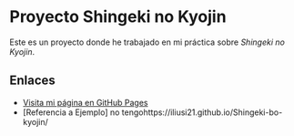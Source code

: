 # Proyecto Shingeki no Kyojin

Este es un proyecto donde he trabajado en mi práctica sobre *Shingeki no Kyojin*.

## Enlaces

- [Visita mi página en GitHub Pages]()
- [Referencia a Ejemplo] no tengohttps://iliusi21.github.io/Shingeki-bo-kyojin/

